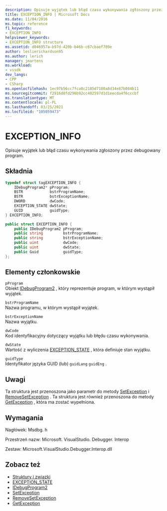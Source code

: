 ```yaml
---
description: Opisuje wyjątek lub błąd czasu wykonywania zgłoszony przez debugowany program.
title: EXCEPTION_INFO | Microsoft Docs
ms.date: 11/04/2016
ms.topic: reference
f1_keywords:
- EXCEPTION_INFO
helpviewer_keywords:
- EXCEPTION_INFO structure
ms.assetid: d046957a-b97d-420b-b46b-c67cbaef709e
author: leslierichardson95
ms.author: lerich
manager: jmartens
ms.workload:
- vssdk
dev_langs:
- CPP
- CSharp
ms.openlocfilehash: 1ec97b56cc7fca8c2185d7180a8d34e87b084b11
ms.sourcegitcommit: f2916d8fd296b92cc402597d1d1eecda4f6cccbf
ms.translationtype: MT
ms.contentlocale: pl-PL
ms.lasthandoff: 03/25/2021
ms.locfileid: "105059473"
---
```

# <a name="exception_info"></a>EXCEPTION_INFO
Opisuje wyjątek lub błąd czasu wykonywania zgłoszony przez debugowany program.

## <a name="syntax"></a>Składnia

```cpp
typedef struct tagEXCEPTION_INFO {
    IDebugProgram2* pProgram;
    BSTR            bstrProgramName;
    BSTR            bstrExceptionName;
    DWORD           dwCode;
    EXCEPTION_STATE dwState;
    GUID            guidType;
} EXCEPTION_INFO;
```

```csharp
public struct EXCEPTION_INFO {
    public IDebugProgram2 pProgram;
    public string         bstrProgramName;
    public string         bstrExceptionName;
    public uint           dwCode;
    public uint           dwState;
    public Guid           guidType;
};
```

## <a name="members"></a>Elementy członkowskie
`pProgram`\
Obiekt [IDebugProgram2](../../../extensibility/debugger/reference/idebugprogram2.md) , który reprezentuje program, w którym wystąpił wyjątek.

`bstrProgramName`\
Nazwa programu, w którym wystąpił wyjątek.

`bstrExceptionName`\
Nazwa wyjątku.

`dwCode`\
Kod identyfikacyjny dotyczący wyjątku lub błędu czasu wykonywania.

`dwState`\
Wartość z wyliczenia [EXCEPTION_STATE](../../../extensibility/debugger/reference/exception-state.md) , która definiuje stan wyjątku.

`guidType`\
Identyfikator języka GUID (lub) `guidLang` `guidEng` .

## <a name="remarks"></a>Uwagi
Ta struktura jest przenoszona jako parametr do metody [SetException](../../../extensibility/debugger/reference/idebugengine2-setexception.md) i [RemoveSetException](../../../extensibility/debugger/reference/idebugengine2-removesetexception.md) . Ta struktura jest również przenoszona do metody [GetException](../../../extensibility/debugger/reference/idebugexceptionevent2-getexception.md) , która ma zostać wypełniona.

## <a name="requirements"></a>Wymagania
Nagłówek: Msdbg. h

Przestrzeń nazw: Microsoft. VisualStudio. Debugger. Interop

Zestaw: Microsoft.VisualStudio.Debugger.Interop.dll

## <a name="see-also"></a>Zobacz też
- [Struktury i związki](../../../extensibility/debugger/reference/structures-and-unions.md)
- [EXCEPTION_STATE](../../../extensibility/debugger/reference/exception-state.md)
- [IDebugProgram2](../../../extensibility/debugger/reference/idebugprogram2.md)
- [SetException](../../../extensibility/debugger/reference/idebugengine2-setexception.md)
- [RemoveSetException](../../../extensibility/debugger/reference/idebugengine2-removesetexception.md)
- [GetException](../../../extensibility/debugger/reference/idebugexceptionevent2-getexception.md)
